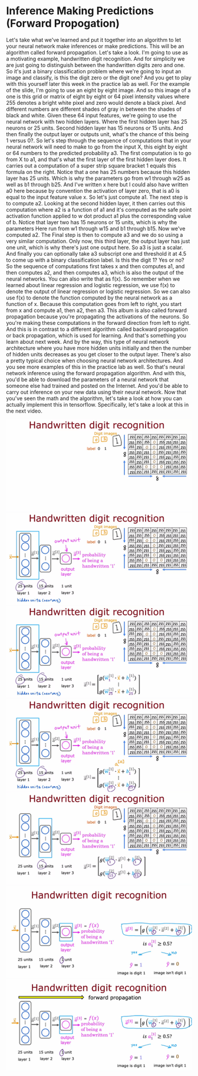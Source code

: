 # Inference Making Predictions (Forward Propogation)

Let's take what we've learned and put it together into an algorithm to let your neural network make inferences or make predictions. This will be an algorithm called forward propagation. Let's take a look. I'm going to use as a motivating example, handwritten digit recognition. And for simplicity we are just going to distinguish between the handwritten digits zero and one. So it's just a binary classification problem where we're going to input an image and classify, is this the digit zero or the digit one? And you get to play with this yourself later this week in the practice lab as well. For the example of the slide, I'm going to use an eight by eight image. And so this image of a one is this grid or matrix of eight by eight or 64 pixel intensity values where 255 denotes a bright white pixel and zero would denote a black pixel. And different numbers are different shades of gray in between the shades of black and white. Given these 64 input features, we're going to use the neural network with two hidden layers. Where the first hidden layer has 25 neurons or 25 units. Second hidden layer has 15 neurons or 15 units. And then finally the output layer or outputs unit, what's the chance of this being 1 versus 0?. So let's step through the sequence of computations that in your neural network will need to make to go from the input X, this eight by eight or 64 numbers to the predicted probability a3. The first computation is to go from X to a1, and that's what the first layer of the first hidden layer does. It carries out a computation of a super strip square bracket 1 equals this formula on the right. Notice that a one has 25 numbers because this hidden layer has 25 units. Which is why the parameters go from w1 through w25 as well as b1 through b25. And I've written x here but I could also have written a0 here because by convention the activation of layer zero, that is a0 is equal to the input feature value x. So let's just compute a1. The next step is to compute a2. Looking at the second hidden layer, it then carries out this computation where a2 is a function of a1 and it's computed as the safe point activation function applied to w dot product a1 plus the corresponding value of b. Notice that layer two has 15 neurons or 15 units, which is why the parameters Here run from w1 through w15 and b1 through b15. Now we've computed a2. The Final step is then to compute a3 and we do so using a very similar computation. Only now, this third layer, the output layer has just one unit, which is why there's just one output here. So a3 is just a scalar. And finally you can optionally take a3 subscript one and threshold it at 4.5 to come up with a binary classification label. Is this the digit 1? Yes or no? So the sequence of computations first takes x and then computes a1, and then computes a2, and then computes a3, which is also the output of the neural networks. You can also write that as f(x). So remember when we learned about linear regression and logistic regression, we use f(x) to denote the output of linear regression or logistic regression. So we can also use f(x) to denote the function computed by the neural network as a function of x. Because this computation goes from left to right, you start from x and compute a1, then a2, then a3. This album is also called forward propagation because you're propagating the activations of the neurons. So you're making these computations in the forward direction from left to right. And this is in contrast to a different algorithm called backward propagation or back propagation, which is used for learning. And that's something you learn about next week. And by the way, this type of neural network architecture where you have more hidden units initially and then the number of hidden units decreases as you get closer to the output layer. There's also a pretty typical choice when choosing neural network architectures. And you see more examples of this in the practice lab as well. So that's neural network inference using the forward propagation algorithm. And with this, you'd be able to download the parameters of a neural network that someone else had trained and posted on the Internet. And you'd be able to carry out inference on your new data using their neural network. Now that you've seen the math and the algorithm, let's take a look at how you can actually implement this in tensorflow. Specifically, let's take a look at this in the next video.

![IMP (1)](./../../Assets/Algorithms/NNM/IMP%20(1).png)
![IMP (2)](./../../Assets/Algorithms/NNM/IMP%20(2).png)
![IMP (3)](./../../Assets/Algorithms/NNM/IMP%20(3).png)
![IMP (4)](./../../Assets/Algorithms/NNM/IMP%20(4).png)
![IMP (5)](./../../Assets/Algorithms/NNM/IMP%20(5).png)
![IMP (6)](./../../Assets/Algorithms/NNM/IMP%20(6).png)
![IMP (7)](./../../Assets/Algorithms/NNM/IMP%20(7).png)

